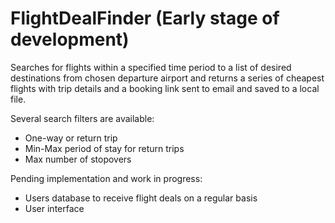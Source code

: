 # FlightDealFinder (Early stage of development)
Searches for flights within a specified time period to a list of desired destinations from chosen departure airport and 
returns a series of cheapest flights with trip details and a booking link sent to email and saved to a local file.

Several search filters are available:
- One-way or return trip
- Min-Max period of stay for return trips
- Max number of stopovers

Pending implementation and work in progress:
- Users database to receive flight deals on a regular basis
- User interface
